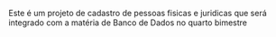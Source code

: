 Este é um projeto de cadastro de pessoas fisicas e juridicas que será integrado com a matéria de Banco de Dados no quarto bimestre
